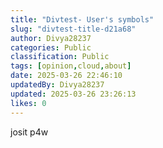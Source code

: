 ```yaml
---
title: "Divtest- User's symbols"
slug: "divtest-title-d21a68"
author: Divya28237
categories: Public
classification: Public
tags: [opinion,cloud,about]
date: 2025-03-26 22:46:10 
updatedBy: Divya28237
updated: 2025-03-26 23:26:13 
likes: 0
---
```


josit p4w
